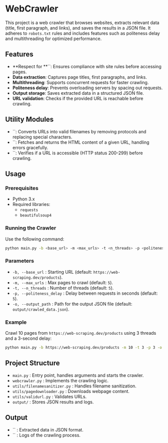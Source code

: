 # WebCrawler

This project is a web crawler that browses websites, extracts relevant data (title, first paragraph, and links), and saves the results in a JSON file. It adheres to `robots.txt` rules and includes features such as politeness delay and multithreading for optimized performance.

## Features

- **Respect for **``: Ensures compliance with site rules before accessing pages.
- **Data extraction**: Captures page titles, first paragraphs, and links.
- **Multithreading**: Supports concurrent requests for faster crawling.
- **Politeness delay**: Prevents overloading servers by spacing out requests.
- **Output storage**: Saves extracted data in a structured JSON file.
- **URL validation**: Checks if the provided URL is reachable before crawling.

## Utility Modules

- ``: Converts URLs into valid filenames by removing protocols and replacing special characters.
- ``: Fetches and returns the HTML content of a given URL, handling errors gracefully.
- ``: Verifies if a URL is accessible (HTTP status 200-299) before crawling.

## Usage

### Prerequisites

- Python 3.x
- Required libraries:
  - `requests`
  - `beautifulsoup4`

### Running the Crawler

Use the following command:

```bash
python main.py -b <base_url> -m <max_urls> -t <n_threads> -p <politeness_delay> -o <output_path>
```

### Parameters

- `-b, --base_url` : Starting URL (default: `https://web-scraping.dev/products`).
- `-m, --max_urls` : Max pages to crawl (default: `5`).
- `-t, --n_threads` : Number of threads (default: `5`).
- `-p, --politeness_delay` : Delay between requests in seconds (default: `5`).
- `-o, --output_path` : Path for the output JSON file (default: `output/crawled_data.json`).

### Example

Crawl 10 pages from `https://web-scraping.dev/products` using 3 threads and a 3-second delay:

```bash
python main.py -b https://web-scraping.dev/products -m 10 -t 3 -p 3 -o output/crawled_data.json
```

## Project Structure

- `main.py` : Entry point, handles arguments and starts the crawler.
- `webcrawler.py` : Implements the crawling logic.
- `utils/filenamesanitizer.py` : Handles filename sanitization.
- `utils/pagedownloader.py` : Downloads webpage content.
- `utils/validurl.py` : Validates URLs.
- `output/` : Stores JSON results and logs.

## Output

- `` : Extracted data in JSON format.
- `` : Logs of the crawling process.

